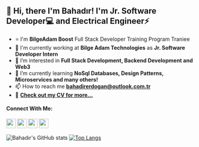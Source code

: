 ## 👋 Hi, there I'm Bahadır! I'm **Jr. Software Developer**💻 and **Electrical Engineer**⚡
- ⭐ I'm **BilgeAdam Boost** Full Stack Developer Training Program Traniee
- 🔭 I'm currently working at **Bilge Adam Technologies** as **Jr. Software Developer Intern**
- 👀 I’m interested in **Full Stack Development, Backend Development and Web3**
- 🌱 I’m currently learning **NoSql Databases, Design Patterns, Microservices and many others!**
- 📫 How to reach me **bahadirerdogan@outlook.com.tr**
- 📝 **[Check out my CV for more...](https://drive.google.com/file/d/1Ueaz4ndeHLqNtF1e_8W50xlBq5vp3szh/view?usp=sharing)**

  
#### Connect With Me:
[<img src="https://raw.githubusercontent.com/rahuldkjain/github-profile-readme-generator/master/src/images/icons/Social/linked-in-alt.svg" width="25"/>]([https://github.com/BahadirErdogan](https://www.linkedin.com/in/bahadırerdoğan/))
[<img src="https://s18955.pcdn.co/wp-content/uploads/2018/02/github.png" width="25"/>](https://github.com/BahadirErdogan)
[<img src="https://raw.githubusercontent.com/rahuldkjain/github-profile-readme-generator/master/src/images/icons/Social/hackerrank.svg" width="25"/>](https://www.hackerrank.com/BahadirErdogan)
[<img src="https://raw.githubusercontent.com/rahuldkjain/github-profile-readme-generator/master/src/images/icons/Social/stack-overflow.svg" width="25"/>](https://stackoverflow.com/users/20017885/bahadır-erdoğan)


![Bahadır's GitHub stats](https://github-readme-stats.vercel.app/api?username=BahadirErdogan&count_private=truen&show_icons=true&theme=none&border_radius=32&hide=stars)
[![Top Langs](https://github-readme-stats.vercel.app/api/top-langs/?username=BahadirErdogan&layout=compact)](https://github.com/BahadirErdogan/github-readme-stats)

<!---
BahadirErdogan/BahadirErdogan is a ✨ special ✨ repository because its `README.md` (this file) appears on your GitHub profile.
You can click the Preview link to take a look at your changes.
--->

